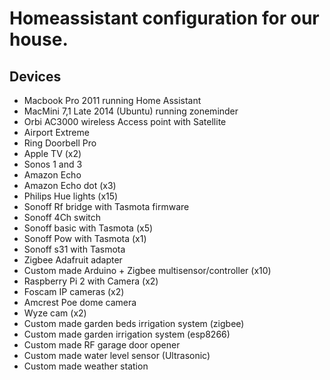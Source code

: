 # Homeassistant configuration for our house.

## Devices

- Macbook Pro 2011 running Home Assistant
- MacMini 7,1 Late 2014 (Ubuntu) running zoneminder
- Orbi AC3000 wireless Access point with Satellite
- Airport Extreme 
- Ring Doorbell Pro
- Apple TV (x2)
- Sonos 1 and 3
- Amazon Echo
- Amazon Echo dot (x3)
- Philips Hue lights (x15)
- Sonoff Rf bridge with Tasmota firmware
- Sonoff 4Ch switch
- Sonoff basic with Tasmota (x5)
- Sonoff Pow with Tasmota (x1)
- Sonoff s31 with Tasmota
- Zigbee Adafruit adapter
- Custom made Arduino + Zigbee multisensor/controller (x10)
- Raspberry Pi 2 with Camera (x2)
- Foscam IP cameras (x2)
- Amcrest Poe dome camera
- Wyze cam (x2)
- Custom made garden beds irrigation system (zigbee)
- Custom made garden irrigation system (esp8266)
- Custom made RF garage door opener
- Custom made water level sensor (Ultrasonic)
- Custom made weather station
